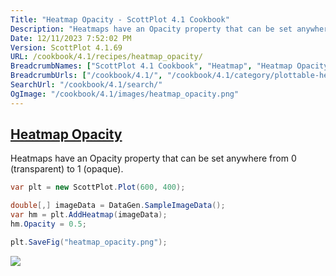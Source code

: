 ```yaml
---
Title: "Heatmap Opacity - ScottPlot 4.1 Cookbook"
Description: "Heatmaps have an Opacity property that can be set anywhere from 0 (transparent) to 1 (opaque)."
Date: 12/11/2023 7:52:02 PM
Version: ScottPlot 4.1.69
URL: /cookbook/4.1/recipes/heatmap_opacity/
BreadcrumbNames: ["ScottPlot 4.1 Cookbook", "Heatmap", "Heatmap Opacity"]
BreadcrumbUrls: ["/cookbook/4.1/", "/cookbook/4.1/category/plottable-heatmap", "/cookbook/4.1/recipes/heatmap_opacity/"]
SearchUrl: "/cookbook/4.1/search/"
OgImage: "/cookbook/4.1/images/heatmap_opacity.png"
---
```


<h2><a href='/cookbook/4.1/recipes/heatmap_opacity/'>Heatmap Opacity</a></h2>

Heatmaps have an Opacity property that can be set anywhere from 0 (transparent) to 1 (opaque).

```cs
var plt = new ScottPlot.Plot(600, 400);

double[,] imageData = DataGen.SampleImageData();
var hm = plt.AddHeatmap(imageData);
hm.Opacity = 0.5;

plt.SaveFig("heatmap_opacity.png");
```

<img src='../../images/heatmap_opacity.png' class='d-block mx-auto my-5' />


